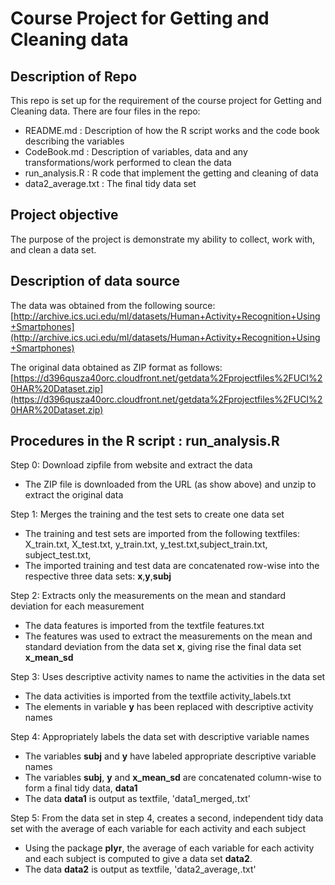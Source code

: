# Course Project for Getting and Cleaning data

## Description of Repo
This repo is set up for the requirement of the course project for Getting and Cleaning data.
There are four files in the repo: 
* README.md : Description of how the R script works and the code book describing the variables
* CodeBook.md : Description of variables, data and any transformations/work performed to clean the data
* run_analysis.R : R code that implement the getting and cleaning of data
* data2_average.txt : The final tidy data set

## Project objective
The purpose of the project is demonstrate my ability to collect, work with, and clean a data set.

## Description of data source
The data was obtained from the following source:
[http://archive.ics.uci.edu/ml/datasets/Human+Activity+Recognition+Using+Smartphones](http://archive.ics.uci.edu/ml/datasets/Human+Activity+Recognition+Using+Smartphones)

The original data obtained as ZIP format as follows:
[https://d396qusza40orc.cloudfront.net/getdata%2Fprojectfiles%2FUCI%20HAR%20Dataset.zip](https://d396qusza40orc.cloudfront.net/getdata%2Fprojectfiles%2FUCI%20HAR%20Dataset.zip)

## Procedures in the R script : run_analysis.R
Step 0: Download zipfile from website and extract the data
* The ZIP file is downloaded from the URL (as show above) and unzip to extract the original data

Step 1: Merges the training and the test sets to create one data set
* The training and test sets are imported from the following textfiles:
X_train.txt, X_test.txt, y_train.txt, y_test.txt,subject_train.txt, subject_test.txt,
* The imported training and test data are concatenated row-wise into the respective three data sets: <b>x</b>,<b>y</b>,<b>subj</b>

Step 2: Extracts only the measurements on the mean and standard deviation for each measurement
* The data features is imported from the textfile features.txt
* The features was used to extract the measurements on the mean and standard deviation from
the data set <b>x</b>, giving rise the final data set <b>x_mean_sd</b>

Step 3: Uses descriptive activity names to name the activities in the data set
* The data activities is imported from the textfile activity_labels.txt
* The elements in variable <b>y</b> has been replaced with descriptive activity names

Step 4: Appropriately labels the data set with descriptive variable names
* The variables <b>subj</b> and <b>y</b> have labeled appropriate descriptive variable names
* The variables <b>subj</b>, <b>y</b> and <b>x_mean_sd</b> are concatenated column-wise to form a final tidy data, <b>data1</b>
* The data <b>data1</b> is output as textfile, 'data1_merged,.txt'

Step 5: From the data set in step 4, creates a second, independent tidy data set with the average of each variable for each activity and each subject
* Using the package <b>plyr</b>, the average of each variable for each activity and each subject is computed to give a data set <b>data2</b>.
* The data <b>data2</b> is output as textfile, 'data2_average,.txt'